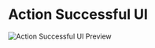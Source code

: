 # Action Successful UI

![Action Successful UI Preview](https://i.ibb.co/PMQQ1HB/react-native-ui.png)
